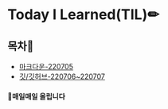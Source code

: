 # Today I Learned(TIL)✏

## 목차📜

- [마크다운-220705](./markdown/markdown.md)
- [깃/깃허브-220706~220707](./git_github/git_github.md)

#### 📌매일매일 올립니다

